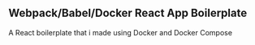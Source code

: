 ## Webpack/Babel/Docker React App Boilerplate

A React boilerplate that i made using Docker and Docker Compose